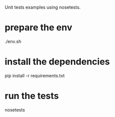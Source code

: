 Unit tests examples using nosetests.

# prepare the env
./env.sh

# install the dependencies
pip install -r requirements.txt

# run the tests
nosetests
